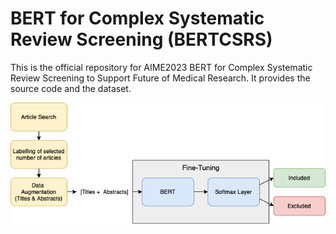 # BERT for Complex Systematic Review Screening (BERTCSRS)

This is the official repository for AIME2023 BERT for Complex Systematic Review Screening to Support Future of Medical Research. It provides the source code and the dataset. 

<p align="center">
  <img src="figures/steps.png" />
</p>
